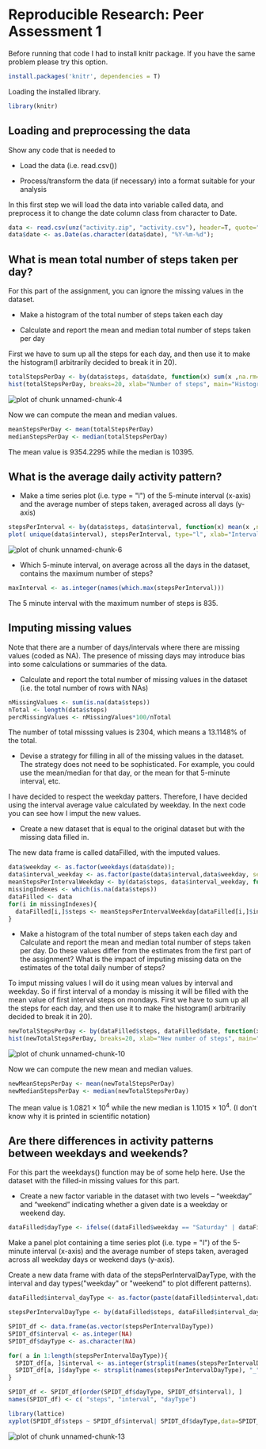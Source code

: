 # Reproducible Research: Peer Assessment 1
Before running that code I had to install knitr package. If you have the same problem please try this option.

```r
install.packages('knitr', dependencies = T)
```

Loading the installed library.

```r
library(knitr)
```


## Loading and preprocessing the data
Show any code that is needed to

* Load the data (i.e. read.csv())

* Process/transform the data (if necessary) into a format suitable for your analysis

In this first step we will load the data into variable called data, and preprocess it to change the date column class from character to Date.

```r
data <- read.csv(unz("activity.zip", "activity.csv"), header=T, quote="\"", sep=",")
data$date <- as.Date(as.character(data$date), "%Y-%m-%d"); 
```

## What is mean total number of steps taken per day?

For this part of the assignment, you can ignore the missing values in the dataset.

* Make a histogram of the total number of steps taken each day

* Calculate and report the mean and median total number of steps taken per day

First we have to sum up all the steps for each day, and then use it to make the histogram(I arbitrarily decided to break it in 20). 


```r
totalStepsPerDay <- by(data$steps, data$date, function(x) sum(x ,na.rm=TRUE))
hist(totalStepsPerDay, breaks=20, xlab="Number of steps", main="Histogram of steps per day")
```

![plot of chunk unnamed-chunk-4](figure/unnamed-chunk-4.png) 

Now we can compute the mean and median values.

```r
meanStepsPerDay <- mean(totalStepsPerDay)
medianStepsPerDay <- median(totalStepsPerDay)
```

The mean value is 9354.2295 while the median is 10395.

## What is the average daily activity pattern?
* Make a time series plot (i.e. type = "l") of the 5-minute interval (x-axis) and the average number of steps taken, averaged across all days (y-axis)

```r
stepsPerInterval <- by(data$steps, data$interval, function(x) mean(x ,na.rm=TRUE))
plot( unique(data$interval), stepsPerInterval, type="l", xlab="Interval", ylab="Number of steps.", main="Average daily activity pattern")
```

![plot of chunk unnamed-chunk-6](figure/unnamed-chunk-6.png) 

* Which 5-minute interval, on average across all the days in the dataset, contains the maximum number of steps?

```r
maxInterval <- as.integer(names(which.max(stepsPerInterval)))
```
The 5 minute interval with the maximum number of steps is 835.

## Imputing missing values
Note that there are a number of days/intervals where there are missing values (coded as NA). The presence of missing days may introduce bias into some calculations or summaries of the data.

* Calculate and report the total number of missing values in the dataset (i.e. the total number of rows with NAs)

```r
nMissingValues <- sum(is.na(data$steps))
nTotal <- length(data$steps)
percMissingValues <- nMissingValues*100/nTotal
```

The number of total misssing values is 2304, which means a 13.1148% of the total.


* Devise a strategy for filling in all of the missing values in the dataset. The strategy does not need to be sophisticated. For example, you could use the mean/median for that day, or the mean for that 5-minute interval, etc.

I have decided to respect the weekday patters. Therefore, I have decided using the interval average value calculated by weekday. In the next code you can see how I imput the new values.

* Create a new dataset that is equal to the original dataset but with the missing data filled in.

The new data frame is called dataFilled, with the imputed values.

```r
data$weekday <- as.factor(weekdays(data$date)); 
data$interval_weekday <- as.factor(paste(data$interval,data$weekday, sep="_")); 
meanStepsPerIntervalWeekday <- by(data$steps, data$interval_weekday, function(x) mean(x ,na.rm=TRUE))
missingIndexes <- which(is.na(data$steps))
dataFilled <- data
for(i in missingIndexes){
  dataFilled[i,]$steps <- meanStepsPerIntervalWeekday[dataFilled[i,]$interval_weekday ]
}
```

* Make a histogram of the total number of steps taken each day and Calculate and report the mean and median total number of steps taken per day. Do these values differ from the estimates from the first part of the assignment? What is the impact of imputing missing data on the estimates of the total daily number of steps?

To imput missing values I will do it using mean values by interval and weekday. So if first interval of a monday is missing it will be filled with the mean value of first interval steps on mondays. 
First we have to sum up all the steps for each day, and then use it to make the histogram(I arbitrarily decided to break it in 20). 

```r
newTotalStepsPerDay <- by(dataFilled$steps, dataFilled$date, function(x) sum(x ,na.rm=TRUE))
hist(newTotalStepsPerDay, breaks=20, xlab="New number of steps", main="New number of steps per day.")
```

![plot of chunk unnamed-chunk-10](figure/unnamed-chunk-10.png) 

Now we can compute the new mean and median values.

```r
newMeanStepsPerDay <- mean(newTotalStepsPerDay)
newMedianStepsPerDay <- median(newTotalStepsPerDay)
```
The mean value is 1.0821 &times; 10<sup>4</sup> while the new median is 1.1015 &times; 10<sup>4</sup>. (I don't know why it is printed in scientific notation)

## Are there differences in activity patterns between weekdays and weekends?

For this part the weekdays() function may be of some help here. Use the dataset with the filled-in missing values for this part.

* Create a new factor variable in the dataset with two levels – “weekday” and “weekend” indicating whether a given date is a weekday or weekend day.


```r
dataFilled$dayType <- ifelse((dataFilled$weekday == "Saturday" | dataFilled$weekday == "Sunday"), "weekend", "weekday")
```

Make a panel plot containing a time series plot (i.e. type = "l") of the 5-minute interval (x-axis) and the average number of steps taken, averaged across all weekday days or weekend days (y-axis). 

Create a new data frame with data of the stepsPerIntervalDayType, with the interval and day types("weekday" or "weekend" to plot different patterns).   


```r
dataFilled$interval_dayType <- as.factor(paste(dataFilled$interval,dataFilled$dayType, sep="_")); 

stepsPerIntervalDayType <- by(dataFilled$steps, dataFilled$interval_dayType, function(x) mean(x ,na.rm=TRUE))

SPIDT_df <- data.frame(as.vector(stepsPerIntervalDayType))
SPIDT_df$interval <- as.integer(NA)
SPIDT_df$dayType <- as.character(NA)

for( a in 1:length(stepsPerIntervalDayType)){
  SPIDT_df[a, ]$interval <- as.integer(strsplit(names(stepsPerIntervalDayType), "_")[[a]][1])
  SPIDT_df[a, ]$dayType <- strsplit(names(stepsPerIntervalDayType), "_")[[a]][2]
}

SPIDT_df <- SPIDT_df[order(SPIDT_df$dayType, SPIDT_df$interval), ]
names(SPIDT_df) <- c( "steps", "interval", "dayType")

library(lattice)
xyplot(SPIDT_df$steps ~ SPIDT_df$interval| SPIDT_df$dayType,data=SPIDT_df,type="l", scales=list(y=list(relation="free")), layout=c(1,2), xlab="Interval", ylab="NUmber of steps", main="Activity pattern")
```

![plot of chunk unnamed-chunk-13](figure/unnamed-chunk-13.png) 

